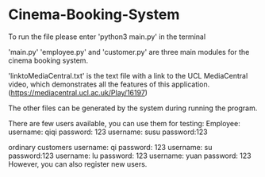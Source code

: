 # Cinema-Booking-System

To run the file please enter 'python3 main.py' in the terminal

'main.py' 'employee.py'  and 'customer.py' are three main modules for the cinema booking system. 

'linktoMediaCentral.txt' is the text file with a link to the UCL MediaCentral video, which demonstrates all the features of this application. (https://mediacentral.ucl.ac.uk/Play/16197)

The other files can be generated by the system during running the program.

There are few users available, you can use them for testing:
   Employee: 
   username: qiqi password: 123
   username: susu password:123

   ordinary customers
   username: qi password: 123
   username: su password:123
   username: lu password: 123
   username: yuan password: 123
However, you can also register new users.
